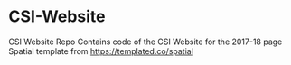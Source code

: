 # CSI-Website
CSI Website Repo 
Contains code of the CSI Website for the 2017-18 page
Spatial template from https://templated.co/spatial 
